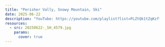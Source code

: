 ```yaml
---
title: "Perisher Vally, Snowy Mountain, Ski"
date: 2025-06-22
description: "YouTube: https://youtube.com/playlist?list=PLZtQk1tZqKzffJUc8k_YyWRLYwlXrV7x4&si=Lfyl169FupRzNPfL"
resources:
  - src: 20250622-_SH_4579.jpg
    params:
      cover: true
---
```

